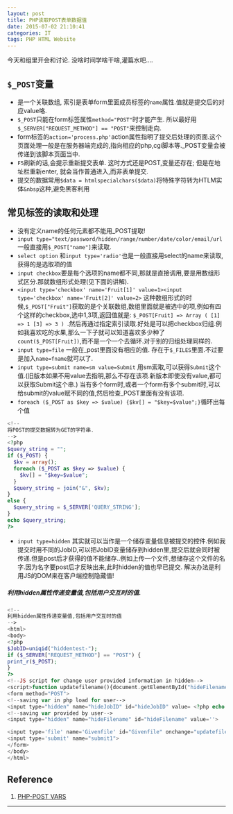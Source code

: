 ```yaml
---
layout: post
title: PHP读取POST表单数据值
date: 2015-07-02 21:10:41
categories: IT
tags: PHP HTML Website
---
```


今天和组里开会和讨论. 没啥时间学啥干啥,灌篇水吧....

## `$_POST`变量

- 是一个关联数组, 索引是表单form里面成员标签的`name`属性.值就是提交后的对应value咯.  
- `$_POST`只能在form标签属性`method="POST"`时才能产生. 所以最好用`$_SERVER["REQUEST_METHOD"] == "POST"`来控制走向.  
- form标签的`action='process.php'`action属性指明了提交后处理的页面.这个页面处理一般是在服务器端完成的,指向相应的php,cgi脚本等._POST变量会被传递到该脚本页面当中.
- `F5`刷新的话,会提示重新提交表单. 这时方式还是POST,变量还存在; 但是在地址栏重新enter, 就会当作普通进入,而非表单提交.
- 提交的数据常用`$data = htmlspecialchars($data)`将特殊字符转为HTLM实体`&nbsp`这种,避免黑客利用

## 常见标签的读取和处理

- 没有定义name的任何元素都不能用_POST提取!
- `input type="text/password/hidden/range/number/date/color/email/url` 一般直接用`$_POST["name"]`来读取.
- `select option` 和`input type='radio'`也是一般直接用select的name来读取,获得的是选取项的值
- `input checkbox`要是每个选项的name都不同,那就是直接调用,要是用数组形式区分.那就数组形式处理(见下面的讲解).
- `<input type='checkbox' name='Fruit[1]' value=1><input type='checkbox' name='Fruit[2]' value=2>` 这种数组形式的时候,`$_POST["Fruit"]`获取的是个关联数组,数组里面就是被选中的项,例如有四个这样的checkbox,选中1,3项,返回值就是: `$_POST[Fruit] => Array ( [1] => 1 [3] => 3 ) `.然后再通过指定索引读取.好处是可以把checkbox归组.例如我喜欢吃的水果,那么一下子就可以知道喜欢多少种了`count($_POST[Fruit])`,而不是一个一个去循环.对于别的归组处理同样的.
- `input type=file` 一般在_post里面没有相应的值. 存在于`$_FILES`里面.不过要是加入`name=fname`就可以了.
- `input type=submit name=sm value=Submit` 用sm索取,可以获得`Submit`这个值.(旧版本如果不用value去指明,那么不存在该项.新版本即使没有value,都可以获取Submit这个串.) 当有多个form时,或者一个form有多个submit时,可以给submit的value赋不同的值,然后检查_POST里面有没有该项.
- `foreach ($_POST as $key => $value) {$kv[] = "$key=$value";}`循环出每个值

~~~ php
<!--
将POST的提交数据转为GET的字符串.
-->
<?php
$query_string = "";
if ($_POST) {
  $kv = array();
  foreach ($_POST as $key => $value) {
    $kv[] = "$key=$value";
  }
  $query_string = join("&", $kv);
}
else {
  $query_string = $_SERVER['QUERY_STRING'];
}
echo $query_string;
?>
~~~

- `input type=hidden` 其实就可以当作是一个储存变量信息被提交的控件.例如我提交时用不同的JobID,可以把JobID变量储存到hidden里,提交后就会同时被传递.但是post后才获得的值不能储存..例如上传一个文件,想储存这个文件的名字.因为名字要post后才反映出来,此时hidden的值也早已提交. 解决办法是利用JS的DOM来在客户端控制隐藏值!

##### 利用hidden属性传递变量值,包括用户交互时的值.

~~~ php
<!--
利用hidden属性传递变量值,包括用户交互时的值
-->
<html>
<body>
<?php
$JobID=uniqid("hiddentest-");
if ($_SERVER["REQUEST_METHOD"] == "POST") {
print_r($_POST);
}
?>
<!--JS script for change user provided information in hidden-->
<script>function updatefilename(){document.getElementById("hideFilename").value=document.getElementById("Givenfile").value}</script>
<form method="POST">
<!--saving var in php load for user-->
<input type="hidden" name="hideJobID" id="hideJobID" value= <?php echo "'$JobID'" ?> >
<!--saving var provided by user-->
<input type="hidden" name="hideFilename" id="hideFilename" value=''>

<input type='file' name='Givenfile' id="Givenfile" onchange="updatefilename()" />
<input type='submit' name="submit1">
</form>
</body>
</html>
~~~


## Reference
1. [PHP-POST VARS](http://www.php.net/manual/en/reserved.variables.post.php)




---
